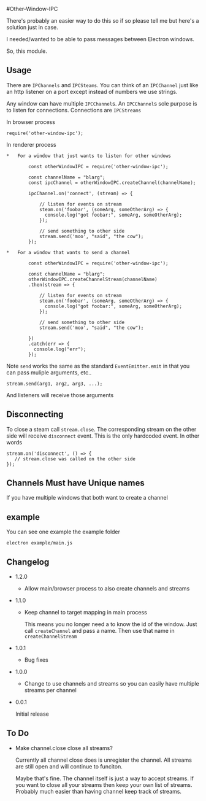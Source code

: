 #Other-Window-IPC

There's probably an easier way to do this so if so please tell me but
here's a solution just in case.

I needed/wanted to be able to pass messages between Electron windows.

So, this module.

## Usage

There are `IPChannels` and `IPCSteams`. You can think of an `IPCChannel`
just like an http listener on a port except instead of numbers we use strings.

Any window can have multiple `IPCChannel`s. An `IPCChannel`s sole purpose
is to listen for connections. Connections are `IPCStreams`

In browser process

    require('other-window-ipc');

In renderer process

    *   For a window that just wants to listen for other windows

            const otherWindowIPC = require('other-window-ipc');

            const channelName = "blarg";
            const ipcChannel = otherWindowIPC.createChannel(channelName);

            ipcChannel.on('connect', (stream) => {

                // listen for events on stream
                steam.on('foobar', (someArg, someOtherArg) => {
                  console.log("got foobar:", someArg, someOtherArg);
                });

                // send something to other side
                stream.send('moo', "said", "the cow");
            });

    *   For a window that wants to send a channel

            const otherWindowIPC = require('other-window-ipc');

            const channelName = "blarg";
            otherWindowIPC.createChannelStream(channelName)
            .then(stream => {

                // listen for events on stream
                steam.on('foobar', (someArg, someOtherArg) => {
                  console.log("got foobar:", someArg, someOtherArg);
                });

                // send something to other side
                stream.send('moo', "said", "the cow");

            })
            .catch(err => {
              console.log("err");
            });

Note `send` works the same as the standard `EventEmitter.emit` in that you
can pass muliple arguments, etc..

    stream.send(arg1, arg2, arg3, ...);

And listeners will receive those arguments

## Disconnecting

To close a steam call `stream.close`. The corresponding stream on the
other side will receive `disconnect` event. This is the only hardcoded
event.  In other words

    stream.on('disconnect', () => {
       // stream.close was called on the other side
    });

## Channels Must have Unique names

If you have multiple windows that both want to create a channel


## example

You can see one example the example folder

    electron example/main.js

## Changelog

*   1.2.0

    *   Allow main/browser process to also create channels
        and streams

*   1.1.0

    *   Keep channel to target mapping in main process

        This means you no longer need a to know the id
        of the window. Just call `createChannel` and pass
        a name. Then use that name in `createChannelStream`

*   1.0.1

    *   Bug fixes

*   1.0.0

    *   Change to use channels and streams so
        you can easily have multiple streams per
        channel

*   0.0.1

    Initial release

## To Do

*   Make channel.close close all streams?

    Currently all channel close does is unregister the channel.
    All streams are still open and will continue to funciton.

    Maybe that's fine. The channel itself is just a way to
    accept streams. If you want to close all your streams
    then keep your own list of streams. Probably much easier
    than having channel keep track of streams.


